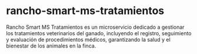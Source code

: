 # rancho-smart-ms-tratamientos
Rancho Smart MS Tratamientos es un microservicio dedicado a gestionar los tratamientos veterinarios del ganado, incluyendo el registro, seguimiento y evaluación de procedimientos médicos, garantizando la salud y el bienestar de los animales en la finca.
